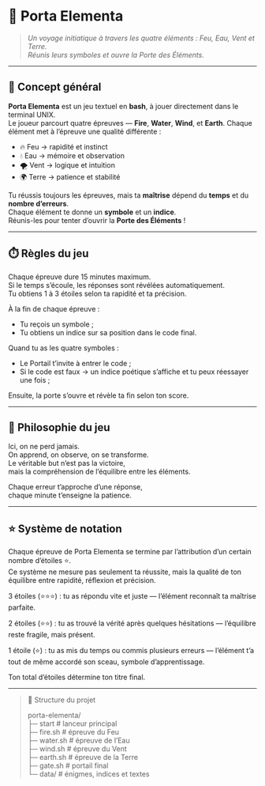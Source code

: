 # 🌌 Porta Elementa
> *Un voyage initiatique à travers les quatre éléments : Feu, Eau, Vent et Terre.*  
> *Réunis leurs symboles et ouvre la Porte des Éléments.*

---
## 🧭 Concept général

**Porta Elementa** est un jeu textuel en **bash**, à jouer directement dans le terminal UNIX.  
Le joueur parcourt quatre épreuves — **Fire**, **Water**, **Wind**, et **Earth**.
Chaque élément met à l’épreuve une qualité différente :  
- 🔥 Feu → rapidité et instinct  
- 💧 Eau → mémoire et observation  
- 🌪️ Vent → logique et intuition  
- 🌍 Terre → patience et stabilité  

Tu réussis toujours les épreuves, mais ta **maîtrise** dépend du **temps** et du **nombre d’erreurs**.  
Chaque élément te donne un **symbole** et un **indice**.  
Réunis-les pour tenter d’ouvrir la **Porte des Éléments** !

---
## ⏱️ Règles du jeu

Chaque épreuve dure 15 minutes maximum.  
Si le temps s’écoule, les réponses sont révélées automatiquement.  
Tu obtiens 1 à 3 étoiles selon ta rapidité et ta précision.  

À la fin de chaque épreuve :
- Tu reçois un symbole ;
- Tu obtiens un indice sur sa position dans le code final.
  
Quand tu as les quatre symboles :
- Le Portail t’invite à entrer le code ;
- Si le code est faux → un indice poétique s’affiche et tu peux réessayer une fois ;
  
Ensuite, la porte s’ouvre et révèle ta fin selon ton score.

---
## 🔮 Philosophie du jeu

Ici, on ne perd jamais.  
On apprend, on observe, on se transforme.  
Le véritable but n’est pas la victoire,  
mais la compréhension de l’équilibre entre les éléments.  

Chaque erreur t’approche d’une réponse,  
chaque minute t’enseigne la patience.  

---
## ⭐ Système de notation

Chaque épreuve de Porta Elementa se termine par l’attribution d’un certain nombre d’étoiles ⭐.  
Ce système ne mesure pas seulement ta réussite, mais la qualité de ton équilibre entre rapidité, réflexion et précision.

3 étoiles (⭐⭐⭐) : tu as répondu vite et juste — l’élément reconnaît ta maîtrise parfaite.

2 étoiles (⭐⭐) : tu as trouvé la vérité après quelques hésitations — l’équilibre reste fragile, mais présent.

1 étoile (⭐) : tu as mis du temps ou commis plusieurs erreurs — l’élément t’a tout de même accordé son sceau, symbole d’apprentissage.

Ton total d’étoiles détermine ton titre final.

---
> 📁 Structure du projet
> 
> porta-elementa/  
> ├─ start              # lanceur principal  
> ├─ fire.sh            # épreuve du Feu  
> ├─ water.sh           # épreuve de l’Eau  
> ├─ wind.sh            # épreuve du Vent  
> ├─ earth.sh           # épreuve de la Terre  
> ├─ gate.sh            # portail final  
> └─ data/              # énigmes, indices et textes  

